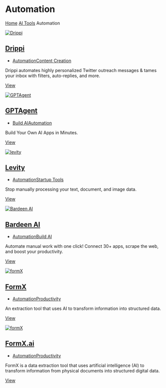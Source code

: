   Automation
==========

[Home](https://aivalley.ai/) [AI Tools](https://aivalley.ai/category/aitools/) Automation

[![Drippi](https://aivalley.ai/wp-content/uploads/2023/06/Drippi-768x379.png)](https://aivalley.ai/13788-2/)

[Drippi](https://aivalley.ai/13788-2/)
--------------------------------------

*   [Automation](https://aivalley.ai/category/aitools/automation/)[Content Creation](https://aivalley.ai/category/aitools/content-creation/)

Drippi automates highly personalized Twitter outreach messages & tames your inbox with filters, auto-replies, and more.

[View](https://aivalley.ai/13788-2/)

[![GPTAgent](https://aivalley.ai/wp-content/uploads/2023/06/GPTAgent-768x379.png)](https://aivalley.ai/gptagent/)

[GPTAgent](https://aivalley.ai/gptagent/)
-----------------------------------------

*   [Build AI](https://aivalley.ai/category/aitools/build-ai/)[Automation](https://aivalley.ai/category/aitools/automation/)

Build Your Own AI Apps in Minutes.

[View](https://aivalley.ai/gptagent/)

[![levity](https://aivalley.ai/wp-content/uploads/2023/05/levity-768x379.png)](https://aivalley.ai/levity/)

[Levity](https://aivalley.ai/levity/)
-------------------------------------

*   [Automation](https://aivalley.ai/category/aitools/automation/)[Startup Tools](https://aivalley.ai/category/aitools/startup-tools/)

Stop manually processing your text, document, and image data.

[View](https://aivalley.ai/levity/)

[![Bardeen AI](https://aivalley.ai/wp-content/uploads/2023/05/Bardeen-AI-768x379.png)](https://aivalley.ai/bardeen-ai/)

[Bardeen AI](https://aivalley.ai/bardeen-ai/)
---------------------------------------------

*   [Automation](https://aivalley.ai/category/aitools/automation/)[Build AI](https://aivalley.ai/category/aitools/build-ai/)

Automate manual work with one click! Connect 30+ apps, scrape the web, and boost your productivity.

[View](https://aivalley.ai/bardeen-ai/)

[![formX](https://aivalley.ai/wp-content/uploads/2023/05/formX-768x379.png)](https://aivalley.ai/formx-2/)

[FormX](https://aivalley.ai/formx-2/)
-------------------------------------

*   [Automation](https://aivalley.ai/category/aitools/automation/)[Productivity](https://aivalley.ai/category/aitools/productivity/)

An extraction tool that uses AI to transform information into structured data.

[View](https://aivalley.ai/formx-2/)

[![formX](https://aivalley.ai/wp-content/uploads/2023/04/formX-768x361.png)](https://aivalley.ai/formx/)

[FormX.ai](https://aivalley.ai/formx/)
--------------------------------------

*   [Automation](https://aivalley.ai/category/aitools/automation/)[Productivity](https://aivalley.ai/category/aitools/productivity/)

FormX is a data extraction tool that uses artificial intelligence (AI) to transform information from physical documents into structured digital data.

[View](https://aivalley.ai/formx/)
